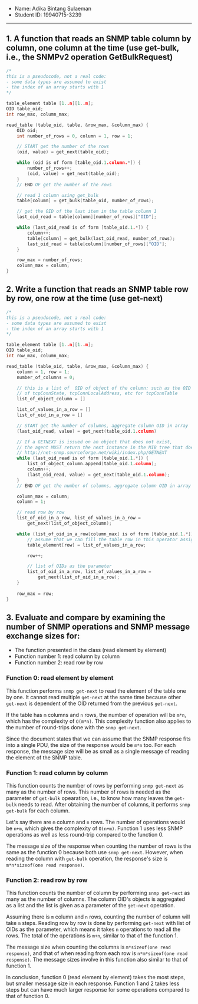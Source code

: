 - Name: Adika Bintang Sulaeman
- Student ID: 19940715­-3239
---

## 1. A function that reads an SNMP table column by column, **one column at the time** (use get-bulk, i.e., the SNMPv2 operation GetBulkRequest)

```C
/*
this is a pseudocode, not a real code:
- some data types are assumed to exist
- the index of an array starts with 1
*/

table_element table [1..n][1..m];
OID table_oid;
int row_max, column_max;

read_table (table_oid, table, &row_max, &column_max) {
    OID oid;
    int number_of_rows = 0, column = 1, row = 1;

    // START get the number of the rows
    (oid, value) = get_next(table_oid);

    while (oid is of form [table_oid.1.column.*]) {
        number_of_rows++;
        (oid, value) = get_next(table_oid);
    }
    // END OF get the number of the rows

    // read 1 column using get_bulk
    table[column] = get_bulk(table_oid, number_of_rows);

    // get the OID of the last item in the table column 1
    last_oid_read = table[column][number_of_rows]["OID"];

    while (last_oid_read is of form [table_oid.1.*]) {
        column++;
        table[column] = get_bulk(last_oid_read, number_of_rows);
        last_oid_read = table[column][number_of_rows]["OID"];
    }

    row_max = number_of_rows;
    column_max = column;
}
```

## 2. Write a function that reads an SNMP table row by row, **one row at the time** (use get-next)

```C
/*
this is a pseudocode, not a real code:
- some data types are assumed to exist
- the index of an array starts with 1
*/

table_element table [1..n][1..m];
OID table_oid;
int row_max, column_max;

read_table (table_oid, table, &row_max, &column_max) {   
    column = 1, row = 1;
    number_of_columns = 0;

    // this is a list of  OID of object of the column: such as the OID 
    // of tcpConnState, tcpConnLocalAddress, etc for tcpConnTable
    list_of_object_column = []

    list_of_values_in_a_row = []
    list_of_oid_in_a_row = []

    // START get the number of columns, aggregate column OID in array
    (last_oid_read, value) = get_next(table_oid.1.column)

    // If a GETNEXT is issued on an object that does not exist, 
    // the agent MUST return the next instance in the MIB tree that does exist
    // http://net-snmp.sourceforge.net/wiki/index.php/GETNEXT
    while (last_oid_read is of form [table_oid.1.*]) {
        list_of_object_column.append(table_oid.1.column);
        column++;
        (last_oid_read, value) = get_next(table_oid.1.column);
    }
    // END OF get the number of columns, aggregate column OID in array

    column_max = column;
    column = 1;

    // read row by row
    list_of_oid_in_a_row, list_of_values_in_a_row = 
        get_next(list_of_object_column);

    while (list_of_oid_in_a_row[column_max] is of form [table_oid.1.*]) {
        // assume that we can fill the table row in this operator assignment
        table_element[row] = list_of_values_in_a_row;

        row++;

        // list of OIDs as the parameter
        list_of_oid_in_a_row, list_of_values_in_a_row = 
            get_next(list_of_oid_in_a_row);
    }
    
    row_max = row;
}
```

## 3. Evaluate and compare by examining the number of SNMP operations and SNMP message exchange sizes for:
- The function presented in the class (read element by element)
- Function number 1: read column by column
- Function number 2: read row by row 

### Function 0: read element by element

This function performs `snmp get-next` to read the element of the table one by one. It cannot read multiple `get-next` at the same time because other `get-next` is dependent of the OID returned from the previous `get-next`.

If the table has `m` columns and `n` rows, the number of operation will be `m*n`, which has the complexity of `O(m*n)`. This complexity function also applies to the number of round-trips done with the `snmp get-next`.

Since the document states that we can assume that the SNMP response fits into a single PDU, the size of the response would be `m*n` too. For each response, the message size will be as small as a single message of reading the element of the SNMP table.

### Function 1: read column by column

This function counts the number of rows by performing `snmp get-next` as many as the number of rows. This number of rows is needed as the parameter of `get-bulk` opearation, i.e., to know how many leaves the `get-bulk` needs to read. After obtaining the number of columns, it performs `snmp get-bulk` for each column.

Let's say there are `m` column and `n` rows. The number of operations would be `n+m`, which gives the complexity of `O(n+m)`. Function 1 uses less SNMP operations as well as less round-trip compared to the function 0.

The message size of the response when counting the number of rows is the same as the function 0 because both use `snmp get-next`. However, when reading the column with `get-bulk` operation, the response's size is `m*n*sizeof(one read response)`.

### Function 2: read row by row

This function counts the number of column by performing `snmp get-next` as many as the number of columns. The column OID's objects is aggregated as a list and the list is given as a parameter of the `get-next` operation.

Assuming there is `m` column and `n` rows, counting the number of column will take `m` steps. Reading row by row is done by performing `get-next` with list of OIDs as the parameter, which means it takes `n` operations to read all the rows. The total of the operations is `m+n`, similar to that of the function 1.

The message size when counting the columns is `m*sizeof(one read response)`, and that of when reading from each row is `n*m*sizeof(one read response)`. The message sizes involve in this function also similar to that of function 1.

In conclusion, function 0 (read element by element) takes the most steps, but smaller message size in each response. Function 1 and 2 takes less steps but can have much larger response for some operations compared to that of function 0.